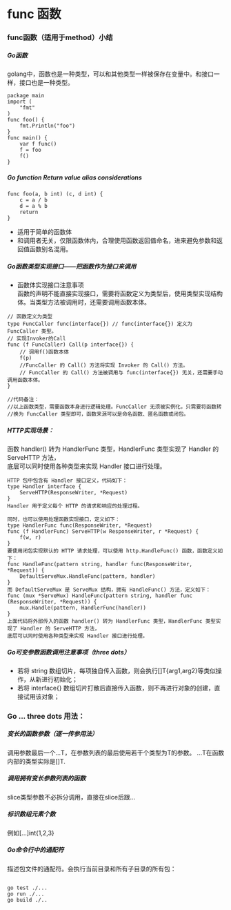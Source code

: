 # func 函数

### func函数（适用于method）小结

##### Go函数
golang中，函数也是一种类型，可以和其他类型一样被保存在变量中。和接口一样，接口也是一种类型。
```
package main
import (
    "fmt"
)
func foo() {
    fmt.Println("foo")
}
func main() {
    var f func()
    f = foo
    f()
}

```

##### Go function Return value alias considerations

```
func foo(a, b int) (c, d int) {
    c = a / b 
    d = a % b
    return
}
```

* 适用于简单的函数体
* 和调用者无关，仅限函数体内，合理使用函数返回值命名，进来避免参数和返回值函数别名混用。

##### Go函数类型实现接口——把函数作为接口来调用
* 函数体实现接口注意事项  
函数的声明不能直接实现接口，需要将函数定义为类型后，使用类型实现结构体。当类型方法被调用时，还需要调用函数本体。
```
// 函数定义为类型
type FuncCaller func(interface{}) // func(interface{}) 定义为 FuncCaller 类型。
// 实现Invoker的Call
func (f FuncCaller) Call(p interface{}) {
    // 调用f()函数本体
    f(p) 
    //FuncCaller 的 Call() 方法将实现 Invoker 的 Call() 方法。
    // FuncCaller 的 Call() 方法被调用与 func(interface{}) 无关，还需要手动调用函数本体。
}

//代码备注：
//以上函数类型，需要函数本身进行逻辑处理。FuncCaller 无须被实例化，只需要将函数转
//换为 FuncCaller 类型即可，函数来源可以是命名函数、匿名函数或闭包。

```

##### HTTP实现场景：
函数 handler() 转为 HandlerFunc 类型，HandlerFunc 类型实现了 Handler 的 ServeHTTP 方法，  
底层可以同时使用各种类型来实现 Handler 接口进行处理。
```
HTTP 包中包含有 Handler 接口定义，代码如下：
type Handler interface {
    ServeHTTP(ResponseWriter, *Request)
}
Handler 用于定义每个 HTTP 的请求和响应的处理过程。

同时，也可以使用处理函数实现接口，定义如下：
type HandlerFunc func(ResponseWriter, *Request)
func (f HandlerFunc) ServeHTTP(w ResponseWriter, r *Request) {
    f(w, r)
}
要使用闭包实现默认的 HTTP 请求处理，可以使用 http.HandleFunc() 函数，函数定义如下：
func HandleFunc(pattern string, handler func(ResponseWriter, *Request)) {
    DefaultServeMux.HandleFunc(pattern, handler)
}
而 DefaultServeMux 是 ServeMux 结构，拥有 HandleFunc() 方法，定义如下：
func (mux *ServeMux) HandleFunc(pattern string, handler func
(ResponseWriter, *Request)) {
    mux.Handle(pattern, HandlerFunc(handler))
}
上面代码将外部传入的函数 handler() 转为 HandlerFunc 类型，HandlerFunc 类型实现了 Handler 的 ServeHTTP 方法，  
底层可以同时使用各种类型来实现 Handler 接口进行处理。

```


##### Go可变参数函数调用注意事项（three dots）

* 若将 string 数组切片，每项独自传入函数，则会执行[]T{arg1,arg2}等类似操作，从新进行初始化；
* 若将 interface{} 数组切片打散后直接传入函数，则不再进行对象的创建，直接试用该对象；

### Go ... three dots 用法：

##### 变长的函数参数（逐一传参用法）
调用参数最后一个...T，在参数列表的最后使用若干个类型为T的参数。
...T在函数内部的类型实际是[]T.

##### 调用拥有变长参数列表的函数
slice类型参数不必拆分调用，直接在slice后跟...

##### 标识数组元素个数
例如[...]int{1,2,3}

##### Go命令行中的通配符
描述包文件的通配符。会执行当前目录和所有子目录的所有包：

```

go test ./...
go run ./...
go build ./..

```


